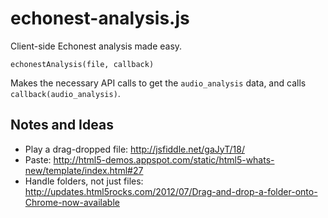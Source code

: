 # echonest-analysis.js

Client-side Echonest analysis made easy.

    echonestAnalysis(file, callback)

Makes the necessary API calls to get the `audio_analysis` data, and calls `callback(audio_analysis)`.

## Notes and Ideas

- Play a drag-dropped file: http://jsfiddle.net/gaJyT/18/
- Paste: http://html5-demos.appspot.com/static/html5-whats-new/template/index.html#27
- Handle folders, not just files: http://updates.html5rocks.com/2012/07/Drag-and-drop-a-folder-onto-Chrome-now-available
